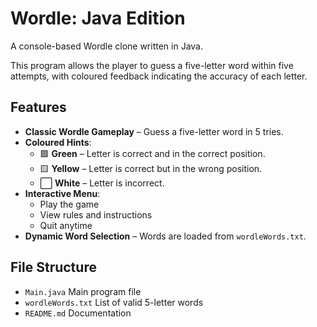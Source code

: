 # Wordle: Java Edition

A console-based Wordle clone written in Java.

This program allows the player to guess a five-letter word within five attempts, with coloured feedback indicating the accuracy of each letter.

## Features

- **Classic Wordle Gameplay** – Guess a five-letter word in 5 tries.
- **Coloured Hints**:
  - 🟩 **Green** – Letter is correct and in the correct position.
  - 🟨 **Yellow** – Letter is correct but in the wrong position.
  - ⬜ **White** – Letter is incorrect.
- **Interactive Menu**:
  - Play the game
  - View rules and instructions
  - Quit anytime
- **Dynamic Word Selection** – Words are loaded from `wordleWords.txt`.

## File Structure

- `Main.java` Main program file
- `wordleWords.txt` List of valid 5-letter words
- `README.md` Documentation
